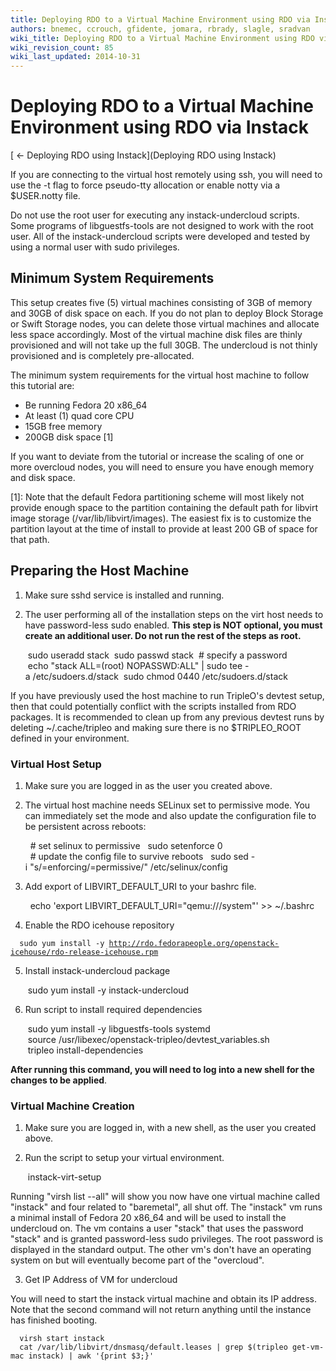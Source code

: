 ```yaml
---
title: Deploying RDO to a Virtual Machine Environment using RDO via Instack
authors: bnemec, ccrouch, gfidente, jomara, rbrady, slagle, sradvan
wiki_title: Deploying RDO to a Virtual Machine Environment using RDO via Instack
wiki_revision_count: 85
wiki_last_updated: 2014-10-31
---
```


# Deploying RDO to a Virtual Machine Environment using RDO via Instack

[ ← Deploying RDO using Instack](Deploying RDO using Instack)

If you are connecting to the virtual host remotely using ssh, you will need to use the -t flag to force pseudo-tty allocation or enable notty via a $USER.notty file.

Do not use the root user for executing any instack-undercloud scripts. Some programs of libguestfs-tools are not designed to work with the root user. All of the instack-undercloud scripts were developed and tested by using a normal user with sudo privileges.

## Minimum System Requirements

This setup creates five (5) virtual machines consisting of 3GB of memory and 30GB of disk space on each. If you do not plan to deploy Block Storage or Swift Storage nodes, you can delete those virtual machines and allocate less space accordingly. Most of the virtual machine disk files are thinly provisioned and will not take up the full 30GB. The undercloud is not thinly provisioned and is completely pre-allocated.

The minimum system requirements for the virtual host machine to follow this tutorial are:

*   Be running Fedora 20 x86_64
*   At least (1) quad core CPU
*   15GB free memory
*   200GB disk space [1]

If you want to deviate from the tutorial or increase the scaling of one or more overcloud nodes, you will need to ensure you have enough memory and disk space.

[1]: Note that the default Fedora partitioning scheme will most likely not provide enough space to the partition containing the default path for libvirt image storage (/var/lib/libvirt/images). The easiest fix is to customize the partition layout at the time of install to provide at least 200 GB of space for that path.

## Preparing the Host Machine

1. Make sure sshd service is installed and running.

2. The user performing all of the installation steps on the virt host needs to have password-less sudo enabled. **This step is NOT optional, you must create an additional user. Do not run the rest of the steps as root.**

       sudo useradd stack
       sudo passwd stack  # specify a password
       echo "stack ALL=(root) NOPASSWD:ALL" | sudo tee -a /etc/sudoers.d/stack
       sudo chmod 0440 /etc/sudoers.d/stack

If you have previously used the host machine to run TripleO's devtest setup, then that could potentially conflict with the scripts installed from RDO packages. It is recommended to clean up from any previous devtest runs by deleting ~/.cache/tripleo and making sure there is no $TRIPLEO_ROOT defined in your environment.

### Virtual Host Setup

1. Make sure you are logged in as the user you created above.

2. The virtual host machine needs SELinux set to permissive mode. You can immediately set the mode and also update the configuration file to be persistent across reboots:

        # set selinux to permissive
        sudo setenforce 0
        # update the config file to survive reboots
        sudo sed -i "s/=enforcing/=permissive/" /etc/selinux/config

3. Add export of LIBVIRT_DEFAULT_URI to your bashrc file.

        echo 'export LIBVIRT_DEFAULT_URI="qemu:///system"' >> ~/.bashrc

4. Enable the RDO icehouse repository

`  sudo yum install -y `[`http://rdo.fedorapeople.org/openstack-icehouse/rdo-release-icehouse.rpm`](http://rdo.fedorapeople.org/openstack-icehouse/rdo-release-icehouse.rpm)

5. Install instack-undercloud package

       sudo yum install -y instack-undercloud

6. Run script to install required dependencies

       sudo yum install -y libguestfs-tools systemd
       source /usr/libexec/openstack-tripleo/devtest_variables.sh
       tripleo install-dependencies

**After running this command, you will need to log into a new shell for the changes to be applied**.

### Virtual Machine Creation

1. Make sure you are logged in, with a new shell, as the user you created above.

2. Run the script to setup your virtual environment.

       instack-virt-setup

Running "virsh list --all" will show you now have one virtual machine called "instack" and four related to "baremetal", all shut off. The "instack" vm runs a minimal install of Fedora 20 x86_64 and will be used to install the undercloud on. The vm contains a user "stack" that uses the password "stack" and is granted password-less sudo privileges. The root password is displayed in the standard output. The other vm's don't have an operating system on but will eventually become part of the "overcloud".

3. Get IP Address of VM for undercloud

You will need to start the instack virtual machine and obtain its IP address. Note that the second command will not return anything until the instance has finished booting.

      virsh start instack
      cat /var/lib/libvirt/dnsmasq/default.leases | grep $(tripleo get-vm-mac instack) | awk '{print $3;}'
